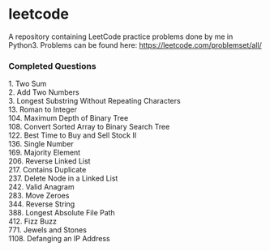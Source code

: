 # leetcode
A repository containing LeetCode practice problems done by me in Python3.
Problems can be found here: https://leetcode.com/problemset/all/

### Completed Questions
1\. Two Sum  
2\. Add Two Numbers  
3\. Longest Substring Without Repeating Characters  
13\. Roman to Integer   
104\. Maximum Depth of Binary Tree  
108\. Convert Sorted Array to Binary Search Tree  
122\. Best Time to Buy and Sell Stock II  
136\. Single Number  
169\. Majority Element   
206\. Reverse Linked List  
217\. Contains Duplicate  
237\. Delete Node in a Linked List  
242\. Valid Anagram  
283\. Move Zeroes  
344\. Reverse String  
388\. Longest Absolute File Path  
412\. Fizz Buzz  
771\. Jewels and Stones  
1108\. Defanging an IP Address  

